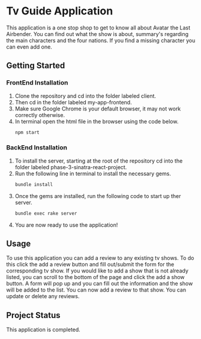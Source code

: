 # Tv Guide Application

This application is a one stop shop to get to know all about Avatar the Last Airbender. You can find out what the show is about, summary's regarding the main characters and the four nations. If you find a missing character you can even add one.

## Getting Started

### FrontEnd Installation

1. Clone the repository and cd into the folder labeled client.
2. Then cd in the folder labeled my-app-frontend.
3. Make sure Google Chrome is your default browser, it may not work correctly otherwise.
4. In terminal open the html file in the browser using the code below.
    ```bash
    npm start
    ```

### BackEnd Installation

1. To install the server, starting at the root of the repository cd into the folder labeled phase-3-sinatra-react-project.
2. Run the following line in terminal to install the necessary gems.
    ```bash
    bundle install
    ```
3. Once the gems are installed, run the following code to start up ther server.
    ```bash
    bundle exec rake server
    ```
4. You are now ready to use the application!

## Usage
To use this application you can add a review to any existing tv shows. To do this click the add a review button and fill out/submit the form for the corresponding tv show. If you would like to add a show that is not already listed, you can scroll to the bottom of the page and click the add a show button. A form will pop up and you can fill out the information and the show will be added to the list. You can now add a review to that show. You can update or delete any reviews.

## Project Status
This application is completed.